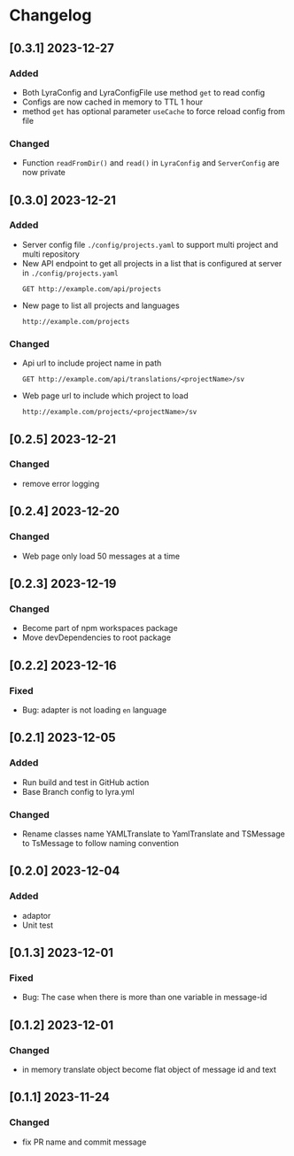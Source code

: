 # Changelog

<!-- https://keepachangelog.com/en/1.0.0/ -->

## [0.3.1] 2023-12-27

### Added

- Both LyraConfig and LyraConfigFile use method `get` to read config
- Configs are now cached in memory to TTL 1 hour
- method `get` has optional parameter `useCache` to force reload config from file

### Changed
- Function `readFromDir()` and `read()` in `LyraConfig` and `ServerConfig` are now private

## [0.3.0] 2023-12-21

### Added

- Server config file `./config/projects.yaml` to support multi project and multi repository
- New API endpoint to get all projects in a list that is configured at server in `./config/projects.yaml`
  ```http request
  GET http://example.com/api/projects
  ```
- New page to list all projects and languages
  ```
  http://example.com/projects
  ```

### Changed

- Api url to include project name in path
  ```http request
  GET http://example.com/api/translations/<projectName>/sv
  ```
- Web page url to include which project to load
  ```
  http://example.com/projects/<projectName>/sv
  ```

## [0.2.5] 2023-12-21

### Changed

- remove error logging

## [0.2.4] 2023-12-20

### Changed

- Web page only load 50 messages at a time

## [0.2.3] 2023-12-19

### Changed

- Become part of npm workspaces package
- Move devDependencies to root package

## [0.2.2] 2023-12-16

### Fixed

- Bug: adapter is not loading `en` language

## [0.2.1] 2023-12-05

### Added

- Run build and test in GitHub action
- Base Branch config to lyra.yml

### Changed

- Rename classes name YAMLTranslate to YamlTranslate and TSMessage to TsMessage to follow naming convention

## [0.2.0] 2023-12-04

### Added

- adaptor
- Unit test

## [0.1.3] 2023-12-01

### Fixed

- Bug: The case when there is more than one variable in message-id

## [0.1.2] 2023-12-01

### Changed

- in memory translate object become flat object of message id and text

## [0.1.1] 2023-11-24

### Changed

- fix PR name and commit message
